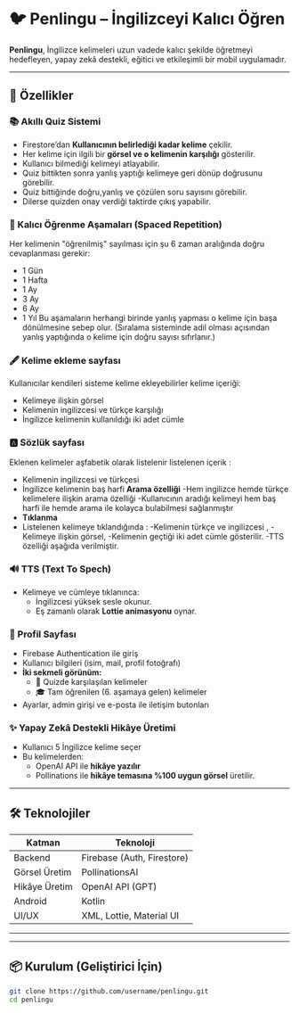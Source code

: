 # 🐦 Penlingu – İngilizceyi Kalıcı Öğren

**Penlingu**, İngilizce kelimeleri uzun vadede kalıcı şekilde öğretmeyi hedefleyen, yapay zekâ destekli, eğitici ve etkileşimli bir mobil uygulamadır.

<!-- ![Penlingu Logo](https://your-image-link.com/logo.png) İstersen buraya bir logo linki koyabilirsin -->

---

## 🚀 Özellikler

### 📚 Akıllı Quiz Sistemi
- Firestore’dan **Kullanıcının belirlediği kadar kelime** çekilir.
- Her kelime için ilgili bir **görsel ve o kelimenin karşılığı** gösterilir.
- Kullanıcı bilmediği kelimeyi atlayabilir.
- Quiz bittikten sonra yanlış yaptığı kelimeye geri dönüp doğrusunu görebilir.
- Quiz bittiğinde doğru,yanlış ve çözülen soru sayısını görebilir.
- Dilerse quizden onay verdiği taktirde çıkış yapabilir.

### 🧠 Kalıcı Öğrenme Aşamaları (Spaced Repetition)
Her kelimenin "öğrenilmiş" sayılması için şu 6 zaman aralığında doğru cevaplanması gerekir:
- 1 Gün  
- 1 Hafta  
- 1 Ay  
- 3 Ay  
- 6 Ay  
- 1 Yıl
Bu aşamaların herhangi birinde yanlış yapması o kelime için başa dönülmesine sebep olur.
(Sıralama sisteminde adil olması açısından yanlış yaptığında o kelime için doğru sayısı sıfırlanır.)

### 🖋️ Kelime ekleme sayfası
Kullanıcılar kendileri sisteme kelime ekleyebilirler kelime içeriği:
- Kelimeye ilişkin görsel
- Kelimenin ingilizcesi ve türkçe karşılığı
- İngilizce kelimenin kullanıldığı iki adet cümle

### 🅰️ Sözlük sayfası
Eklenen kelimeler aşfabetik olarak listelenir listelenen içerik :
- Kelimenin ingilizcesi ve türkçesi
- İngilizce kelimenin baş harfi
  **Arama özelliği**
  -Hem ingilizce hemde türkçe kelimelere ilişkin arama özelliği
  -Kullanıcının aradığı kelimeyi hem baş harfi ile hemde arama ile kolayca bulabilmesi sağlanmıştır
- **Tıklanma**
- Listelenen kelimeye tıklandığında :
  -Kelimenin türkçe ve ingilizcesi ,
  -Kelimeye ilişkin görsel,
  -Kelimenin geçtiği iki adet cümle gösterilir.
  -TTS özelliği aşağıda verilmiştir.


### 🔊 TTS (Text To Spech)
- Kelimeye ve cümleye tıklanınca:
  - İngilizcesi yüksek sesle okunur.
  - Eş zamanlı olarak **Lottie animasyonu** oynar.

### 

### 👤 Profil Sayfası
- Firebase Authentication ile giriş
- Kullanıcı bilgileri (isim, mail, profil fotoğrafı)
- **İki sekmeli görünüm:**
  - 🧠 Quizde karşılaşılan kelimeler
  - 🎓 Tam öğrenilen (6. aşamaya gelen) kelimeler
- Ayarlar, admin girişi ve e-posta ile iletişim butonları

### ✨ Yapay Zekâ Destekli Hikâye Üretimi
- Kullanıcı 5 İngilizce kelime seçer
- Bu kelimelerden:
  - OpenAI API ile **hikâye yazılır**
  - Pollinations ile **hikâye temasına %100 uygun görsel** üretilir.

---

## 🛠️ Teknolojiler

| Katman        | Teknoloji                |
|---------------|--------------------------|
| Backend       | Firebase (Auth, Firestore) |
| Görsel Üretim | PollinationsAI            |
| Hikâye Üretim | OpenAI API (GPT)         |
| Android       | Kotlin                   |
| UI/UX         | XML, Lottie, Material UI |

---

---

## 📦 Kurulum (Geliştirici İçin)

```bash
git clone https://github.com/username/penlingu.git
cd penlingu
